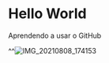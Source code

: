 # Hello World
 Aprendendo a usar o GitHub
 
 ^^![IMG_20210808_174153](https://user-images.githubusercontent.com/85593388/130307940-243981d9-a5e9-4f46-8368-69aba6ebf43a.jpg)

